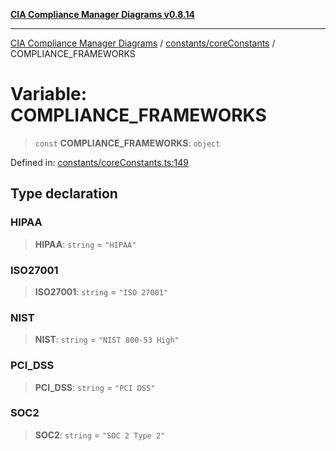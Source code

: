 [**CIA Compliance Manager Diagrams v0.8.14**](../../../README.md)

***

[CIA Compliance Manager Diagrams](../../../modules.md) / [constants/coreConstants](../README.md) / COMPLIANCE\_FRAMEWORKS

# Variable: COMPLIANCE\_FRAMEWORKS

> `const` **COMPLIANCE\_FRAMEWORKS**: `object`

Defined in: [constants/coreConstants.ts:149](https://github.com/Hack23/cia-compliance-manager/blob/257dd569f432a46611a1746c832a7e3d29232229/src/constants/coreConstants.ts#L149)

## Type declaration

### HIPAA

> **HIPAA**: `string` = `"HIPAA"`

### ISO27001

> **ISO27001**: `string` = `"ISO 27001"`

### NIST

> **NIST**: `string` = `"NIST 800-53 High"`

### PCI\_DSS

> **PCI\_DSS**: `string` = `"PCI DSS"`

### SOC2

> **SOC2**: `string` = `"SOC 2 Type 2"`
